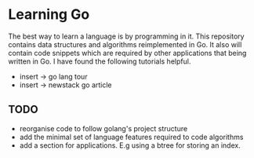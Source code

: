 # Learning Go

The best way to learn a language is by programming in it. This repository contains data structures and algorithms reimplemented in Go. It also will contain code snippets which are required by other applications that being written in Go.
I have found the following tutorials helpful. 
 - insert -> go lang tour 
 - insert -> newstack go article 
 
 
## TODO
 * reorganise code to follow golang's project structure
 * add the minimal set of language features required to code algorithms
 * add a section for applications. E.g using a btree for storing an index. 

